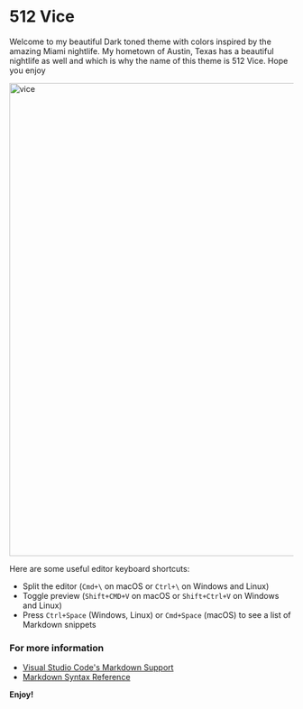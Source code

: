# 512 Vice
Welcome to my beautiful Dark toned theme with colors inspired by the amazing Miami nightlife. My hometown of Austin, Texas has a beautiful nightlife as well and which is why the name of this theme is 512 Vice. Hope you enjoy

<img width="839" alt="vice" src="https://user-images.githubusercontent.com/16065174/54329859-869e7300-45e1-11e9-9c47-c051054a6fe4.png">

Here are some useful editor keyboard shortcuts:

* Split the editor (`Cmd+\` on macOS or `Ctrl+\` on Windows and Linux)
* Toggle preview (`Shift+CMD+V` on macOS or `Shift+Ctrl+V` on Windows and Linux)
* Press `Ctrl+Space` (Windows, Linux) or `Cmd+Space` (macOS) to see a list of Markdown snippets

### For more information
* [Visual Studio Code's Markdown Support](http://code.visualstudio.com/docs/languages/markdown)
* [Markdown Syntax Reference](https://help.github.com/articles/markdown-basics/)

**Enjoy!**
